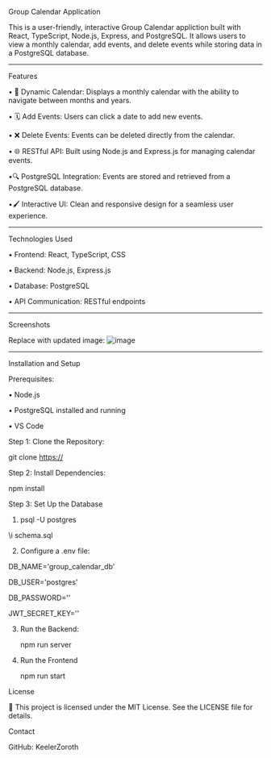 Group Calendar Application

This is a user-friendly, interactive Group Calendar appliction built with React, TypeScript, Node.js, Express, and PostgreSQL. It allows users to view a monthly calendar, add events, and delete events while storing data in a PostgreSQL database.

-------------------------------------------------------------------------------------------------------------------------------

Features

• 📅 Dynamic Calendar: Displays a monthly calendar with the ability to navigate between months and years.

• 🗓️ Add Events: Users can click a date to add new events.

• ❌ Delete Events: Events can be deleted directly from the calendar.

• 🌐 RESTful API: Built using Node.js and Express.js for managing calendar events.

•🔍 PostgreSQL Integration: Events are stored and retrieved from a PostgreSQL database.

•🖌️ Interactive UI: Clean and responsive design for a seamless user experience.

-------------------------------------------------------------------------------------------------------------------------------

Technologies Used

• Frontend: React, TypeScript, CSS

• Backend: Node.js, Express.js

• Database: PostgreSQL

• API Communication: RESTful endpoints

-------------------------------------------------------------------------------------------------------------------------------

Screenshots

Replace with updated image:
![image](https://github.com/user-attachments/assets/785304c6-037a-44c8-ba83-3df93dc8bab5)


-------------------------------------------------------------------------------------------------------------------------------

Installation and Setup

Prerequisites:

• Node.js

• PostgreSQL installed and running

• VS Code

Step 1: Clone the Repository:

  git clone [https://](https://github.com/KeelerZoroth/Group-Calendar)

Step 2: Install Dependencies:

  npm install

Step 3: Set Up the Database

1. psql -U postgres

  \i schema.sql

2. Configure a .env file:

  DB_NAME='group_calendar_db'
  
  DB_USER='postgres'
  
  DB_PASSWORD=''
  
  JWT_SECRET_KEY=''

3. Run the Backend:

   npm run server

4. Run the Frontend

   npm run start

License

🎀 This project is licensed under the MIT License. See the LICENSE file for details.

Contact

GitHub: KeelerZoroth






